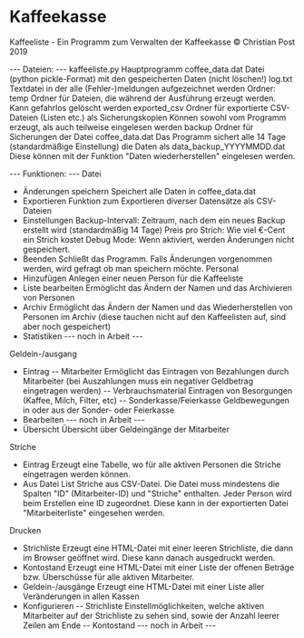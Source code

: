 # Kaffeekasse

Kaffeeliste - Ein Programm zum Verwalten der Kaffeekasse
© Christian Post 2019

--- Dateien: ---
 kaffeeliste.py 	Hauptprogramm
 coffee_data.dat 	Datei (python pickle-Format) mit den gespeicherten Daten (nicht löschen!)
 log.txt 		Textdatei in der alle (Fehler-)meldungen aufgezeichnet werden
Ordner:
 temp			Ordner für Dateien, die während der Ausführung erzeugt werden. 
			Kann gefahrlos gelöscht werden
 exported_csv 		Ordner für exportierte CSV-Dateien (Listen etc.) als Sicherungskopien
			Können sowohl vom Programm erzeugt, als auch teilweise eingelesen werden
 backup			Ordner für Sicherungen der Datei coffee_data.dat
			Das Programm sichert alle 14 Tage (standardmäßige Einstellung) die Daten als 
			data_backup_YYYYMMDD.dat
			Diese können mit der Funktion "Daten wiederherstellen" eingelesen werden.

--- Funktionen: ---
 Datei
 - Änderungen speichern		Speichert alle Daten in coffee_data.dat
 - Exportieren			Funktion zum Exportieren diverser Datensätze als CSV-Dateien
 - Einstellungen		Backup-Intervall: Zeitraum, nach dem ein neues Backup erstellt wird
				(standardmäßig 14 Tage)
				Preis pro Strich: Wie viel €-Cent ein Strich kostet
				Debug Mode: Wenn aktiviert, werden Änderungen nicht gespeichert.
 - Beenden			Schließt das Programm. Falls Änderungen vorgenommen werden, 
				wird gefragt ob man speichern möchte.
 Personal
 - Hinzufügen			Anlegen einer neuen Person für die Kaffeeliste
 - Liste bearbeiten		Ermöglicht das Ändern der Namen und das Archivieren von Personen
 - Archiv			Ermöglicht das Ändern der Namen und das Wiederherstellen von Personen
				im Archiv (diese tauchen nicht auf den Kaffeelisten auf, sind aber 
				noch gespeichert)
 - Statistiken			--- noch in Arbeit ---

 Geldein-/ausgang
 - Eintrag
 -- Mitarbeiter			Ermöglicht das Eintragen von Bezahlungen durch Mitarbeiter (bei 
				Auszahlungen muss ein negativer Geldbetrag eingetragen werden)
 -- Verbrauchsmaterial		Eintragen von Besorgungen (Kaffee, Milch, Filter, etc)
 -- Sonderkasse/Feierkasse	Geldbewegungen in oder aus der Sonder- oder Feierkasse
 - Bearbeiten 			--- noch in Arbeit ---
 - Übersicht			Übersicht über Geldeingänge der Mitarbeiter

 Striche
 - Eintrag			Erzeugt eine Tabelle, wo für alle aktiven Personen die Striche
				eingetragen werden können.
 - Aus Datei			List Striche aus CSV-Datei. Die Datei muss mindestens die Spalten "ID"
				(Mitarbeiter-ID) und "Striche" enthalten. Jeder Person wird beim 
				Erstellen eine ID zugeordnet. Diese kann in der exportierten Datei
				"Mitarbeiterliste" eingesehen werden.

 Drucken
 - Strichliste			Erzeugt eine HTML-Datei mit einer leeren Strichliste, die dann im Browser
				geöffnet wird. Diese kann danach ausgedruckt werden.
 - Kontostand			Erzeugt eine HTML-Datei mit einer Liste der offenen Beträge bzw. Überschüsse
				für alle aktiven Mitarbeiter.
 - Geldein-/ausgänge		Erzeugt eine HTML-Datei mit einer Liste aller Veränderungen in allen Kassen
 - Konfigurieren
 -- Strichliste			Einstellmöglichkeiten, welche aktiven Mitarbeiter auf der Strichliste zu sehen
				sind, sowie der Anzahl leerer Zeilen am Ende
 -- Kontostand			--- noch in Arbeit ---
